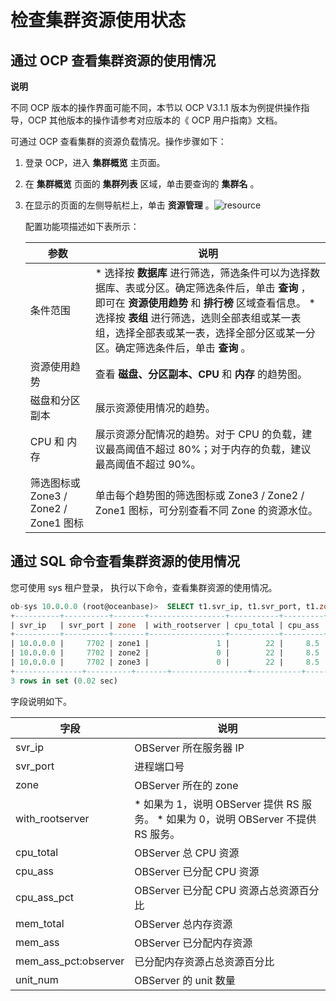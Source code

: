 检查集群资源使用状态 
===============================



通过 OCP 查看集群资源的使用情况 
---------------------------------------

**说明**



不同 OCP 版本的操作界面可能不同，本节以 OCP V3.1.1 版本为例提供操作指导，OCP 其他版本的操作请参考对应版本的《 OCP 用户指南》文档。

可通过 OCP 查看集群的资源负载情况。操作步骤如下：

1. 登录 OCP，进入 **集群概览** 主页面。

   

2. 在 **集群概览** 页面的 **集群列表** 区域，单击要查询的 **集群名** 。

   

3. 在显示的页面的左侧导航栏上，单击 **资源管理** 。![resource](http://icms-x-dita.oss-cn-zhangjiakou.aliyuncs.com/xdita-output/zh-CN/task14795230/images/p377891.png?Expires=7258145942&OSSAccessKeyId=LTAIJfoPL6wmrirR&Signature=qmd5KYunD28d3jDO4JFZahHqJVc%3D)

   配置功能项描述如下表所示：
   

   |               参数               |                                                                                                                            说明                                                                                                                            |
   |--------------------------------|----------------------------------------------------------------------------------------------------------------------------------------------------------------------------------------------------------------------------------------------------------|
   | 条件范围                           | * 选择按 **数据库** 进行筛选，筛选条件可以为选择数据库、表或分区。确定筛选条件后，单击 **查询** ，即可在 **资源使用趋势** 和 **排行榜** 区域查看信息。   * 选择按 **表组** 进行筛选，选则全部表组或某一表组，选择全部表或某一表，选择全部分区或某一分区。确定筛选条件后，单击 **查询** 。    |
   | 资源使用趋势                         | 查看 **磁盘、分区副本、CPU** 和 **内存** 的趋势图。                                                                                                                                                                                                                        |
   | 磁盘和分区副本                        | 展示资源使用情况的趋势。                                                                                                                                                                                                                                             |
   | CPU 和 内存                       | 展示资源分配情况的趋势。对于 CPU 的负载，建议最高阈值不超过 80%；对于内存的负载，建议最高阈值不超过 90%。                                                                                                                                                                                              |
   | 筛选图标或 Zone3 / Zone2 / Zone1 图标 | 单击每个趋势图的筛选图标或 Zone3 / Zone2 / Zone1 图标，可分别查看不同 Zone 的资源水位。                                                                                                                                                                                               |

   




通过 SQL 命令查看集群资源的使用情况 
-----------------------------------------

您可使用 sys 租户登录， 执行以下命令，查看集群资源的使用情况。

```sql
ob-sys 10.0.0.0 (root@oceanbase)>  SELECT t1.svr_ip, t1.svr_port, t1.zone, t2.with_rootserver, t1.cpu_total, t1.cpu_assigned cpu_ass, t1.cpu_assigned_percent cpu_ass_pct, round(t1.mem_total/1024/1024/1024,1) "mem_total(G)", round(t1.mem_assigned/1024/1024/1024,1) "mem_ass(G)", t1.mem_assigned_percent mem_ass_pct, t1.unit_num  FROM __all_virtual_server_stat t1 JOIN __all_server t2 ON (t1.svr_ip=t2.svr_ip) ORDER BY zone;
+----------+----------+-------+-----------------+-----------+---------+-------------+--------------+------------+-------------+----------+
| svr_ip   | svr_port | zone  | with_rootserver | cpu_total | cpu_ass | cpu_ass_pct | mem_total(G) | mem_ass(G) | mem_ass_pct | unit_num |
+----------+----------+-------+-----------------+-----------+---------+-------------+--------------+------------+-------------+----------+
| 10.0.0.0 |     7702 | zone1 |               1 |        22 |     8.5 |          38 |         25.1 |       21.3 |          84 |        3 |
| 10.0.0.0 |     7702 | zone2 |               0 |        22 |     8.5 |          38 |         25.1 |       21.3 |          84 |        3 |
| 10.0.0.0 |     7702 | zone3 |               0 |        22 |     8.5 |          38 |         25.1 |       21.3 |          84 |        3 |
+---------------+----------+-------+-----------------+-----------+---------+-------------+--------------+------------+-------------+----------+
3 rows in set (0.02 sec)
```



字段说明如下。


|          字段          |                                                                          说明                                                                          |
|----------------------|------------------------------------------------------------------------------------------------------------------------------------------------------|
| svr_ip               | OBServer 所在服务器 IP                                                                                                                                    |
| svr_port             | 进程端口号                                                                                                                                                |
| zone                 | OBServer 所在的 zone                                                                                                                                    |
| with_rootserver      | * 如果为 1，说明 OBServer 提供 RS 服务。   * 如果为 0，说明 OBServer 不提供 RS 服务。    |
| cpu_total            | OBServer 总 CPU 资源                                                                                                                                    |
| cpu_ass              | OBServer 已分配 CPU 资源                                                                                                                                  |
| cpu_ass_pct          | OBServer 已分配 CPU 资源占总资源百分比                                                                                                                           |
| mem_total            | OBServer 总内存资源                                                                                                                                       |
| mem_ass              | OBServer 已分配内存资源                                                                                                                                     |
| mem_ass_pct:observer | 已分配内存资源占总资源百分比                                                                                                                                       |
| unit_num             | OBServer 的 unit 数量                                                                                                                                   |



